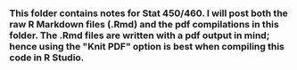 ###  This folder contains notes for Stat 450/460.  I will post both the raw R Markdown files (.Rmd) and the pdf compilations in this folder.  The .Rmd files are written with a pdf output in mind; hence using the "Knit PDF" option is best when compiling this code in R Studio.
